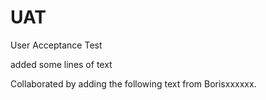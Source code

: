 UAT
===

User Acceptance Test

added some lines of text

Collaborated by adding the following text from Borisxxxxxx.

